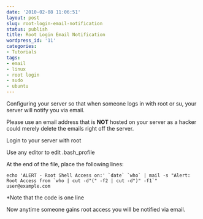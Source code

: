```yaml
---
date: '2010-02-08 11:06:51'
layout: post
slug: root-login-email-notification
status: publish
title: Root Login Email Notification
wordpress_id: '11'
categories:
- Tutorials
tags:
- email
- linux
- root login
- sudo
- ubuntu
---
```


Configuring your server so that when someone logs in with root or su, your server will notify you via email.

Please use an email address that is **NOT** hosted on your server as a hacker could merely delete the emails right off the server.

Login to your server with root

Use any editor to edit .bash_profile

At the end of the file, place the following lines:




    
    echo 'ALERT - Root Shell Access on:' `date` `who` | mail -s "Alert: 
    Root Access from `who | cut -d"(" -f2 | cut -d")" -f1`" user@example.com

*Note that the code is one line



Now anytime someone gains root access you will be notified via email.

